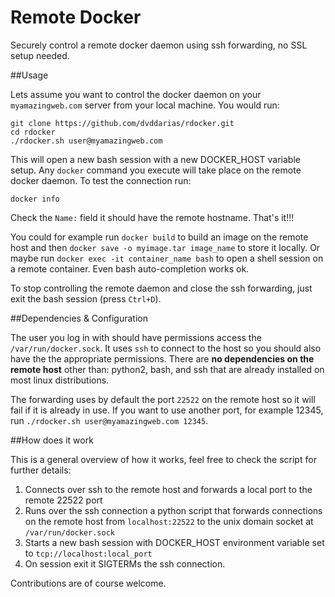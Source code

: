 # Remote Docker

Securely control a remote docker daemon using ssh forwarding, no SSL setup needed.

##Usage

Lets assume you want to control the docker daemon on your `myamazingweb.com` server from your local machine. You would run:

    git clone https://github.com/dvddarias/rdocker.git
    cd rdocker
    ./rdocker.sh user@myamazingweb.com

This will open a new bash session with a new DOCKER_HOST variable setup. Any `docker` command you execute will take place on the remote docker daemon.
To test the connection run:

    docker info

Check the `Name:` field it should have the remote hostname. That's it!!!

You could for example run `docker build` to build an image on the remote host and then `docker save -o myimage.tar image_name` to store it locally.
Or maybe run `docker exec -it container_name bash` to open a shell session on a remote container. Even bash auto-completion works ok.

To stop controlling the remote daemon and close the ssh forwarding, just exit the bash session (press `Ctrl+D`).

##Dependencies & Configuration

The user you log in with should have permissions access the `/var/run/docker.sock`. It uses `ssh` to connect to the host so you should also have the the appropriate permissions. There are **no dependencies on the remote host** other than: python2, bash, and ssh that are already installed on most linux distributions.

The forwarding uses by default the port `22522` on the remote host so it will fail if it is already in use. If you want to use another port, for example 12345, run `./rdocker.sh user@myamazingweb.com 12345`.

##How does it work

This is a general overview of how it works, feel free to check the script for further details:

 1. Connects over ssh to the remote host and forwards a local port to the remote 22522 port
 2. Runs over the ssh connection a python script that forwards connections on the remote host from `localhost:22522` to the unix domain socket at `/var/run/docker.sock`
 2. Starts a new bash session with DOCKER_HOST environment variable set to `tcp://localhost:local_port`
 3. On session exit it SIGTERMs the ssh connection.

Contributions are of course welcome.




